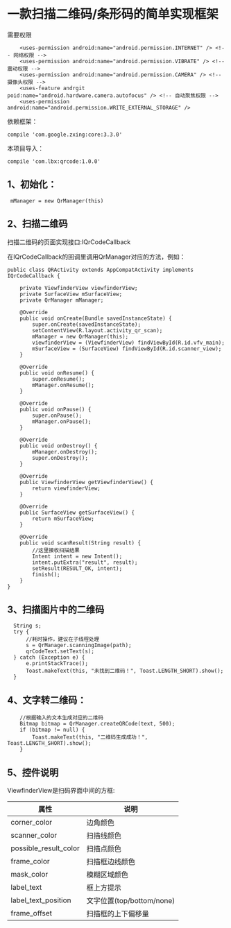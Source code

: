 # 一款扫描二维码/条形码的简单实现框架 

需要权限
````
    <uses-permission android:name="android.permission.INTERNET" /> <!-- 网络权限 -->
    <uses-permission android:name="android.permission.VIBRATE" /> <!-- 震动权限 -->
    <uses-permission android:name="android.permission.CAMERA" /> <!-- 摄像头权限 -->
    <uses-feature andrgit poid:name="android.hardware.camera.autofocus" /> <!-- 自动聚焦权限 -->
    <uses-permission android:name="android.permission.WRITE_EXTERNAL_STORAGE" />

````

依赖框架：
````
compile 'com.google.zxing:core:3.3.0'
````

本项目导入：
````
compile 'com.lbx:qrcode:1.0.0'
````

## 1、初始化：
````
 mManager = new QrManager(this)
````

## 2、扫描二维码

扫描二维码的页面实现接口:IQrCodeCallback

在IQrCodeCallback的回调里调用QrManager对应的方法，例如：
````
public class QRActivity extends AppCompatActivity implements IQrCodeCallback {

    private ViewfinderView viewfinderView;
    private SurfaceView mSurfaceView;
    private QrManager mManager;

    @Override
    public void onCreate(Bundle savedInstanceState) {
        super.onCreate(savedInstanceState);
        setContentView(R.layout.activity_qr_scan);
        mManager = new QrManager(this);
        viewfinderView = (ViewfinderView) findViewById(R.id.vfv_main);
        mSurfaceView = (SurfaceView) findViewById(R.id.scanner_view);
    }

    @Override
    public void onResume() {
        super.onResume();
        mManager.onResume();
    }

    @Override
    public void onPause() {
        super.onPause();
        mManager.onPause();
    }

    @Override
    public void onDestroy() {
        mManager.onDestroy();
        super.onDestroy();
    }

    @Override
    public ViewfinderView getViewfinderView() {
        return viewfinderView;
    }

    @Override
    public SurfaceView getSurfaceView() {
        return mSurfaceView;
    }

    @Override
    public void scanResult(String result) {
        //这里接收扫描结果
        Intent intent = new Intent();
        intent.putExtra("result", result);
        setResult(RESULT_OK, intent);
        finish();
    }
}
````

## 3、扫描图片中的二维码
````
  String s;
  try {
      //耗时操作，建议在子线程处理
      s = QrManager.scanningImage(path);
      qrCodeText.setText(s);
  } catch (Exception e) {
      e.printStackTrace();
      Toast.makeText(this, "未找到二维码！", Toast.LENGTH_SHORT).show();
  }
````

## 4、文字转二维码：
````
    //根据输入的文本生成对应的二维码
    Bitmap bitmap = QrManager.createQRCode(text, 500);
    if (bitmap != null) {
        Toast.makeText(this, "二维码生成成功！", Toast.LENGTH_SHORT).show();
    }
````

## 5、控件说明
ViewfinderView是扫码界面中间的方框:

属性 | 说明
------- | ---------
corner_color |  边角颜色
scanner_color | 扫描线颜色
possible_result_color | 扫描点颜色
frame_color | 扫描框边线颜色
mask_color | 模糊区域颜色
label_text  | 框上方提示
label_text_position | 文字位置(top/bottom/none)
frame_offset | 扫描框的上下偏移量

